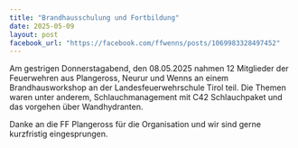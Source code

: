 ```yaml
---
title: "Brandhausschulung und Fortbildung"
date: 2025-05-09
layout: post
facebook_url: "https://facebook.com/ffwenns/posts/1069983328497452"
---
```


Am gestrigen Donnerstagabend, den 08.05.2025 nahmen 12 Mitglieder der Feuerwehren aus Plangeross, Neurur und Wenns an einem Brandhausworkshop an der Landesfeuerwehrschule Tirol teil. Die Themen waren unter anderem, Schlauchmanagement mit C42 Schlauchpaket und das vorgehen über Wandhydranten. 

Danke an die FF Plangeross für die Organisation und wir sind gerne kurzfristig eingesprungen.